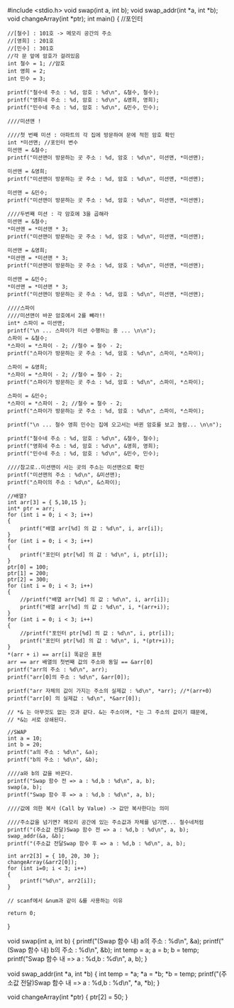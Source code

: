 
#include <stdio.h>
void swap(int a, int b);
void swap_addr(int *a, int *b);
void changeArray(int *ptr);
int main()
{
	//포인터

	//[철수] : 101호 -> 메모리 공간의 주소
	//[영희] : 201호
	//[민수] : 301호
	//각 문 앞에 암호가 걸려있음
	int 철수 = 1; //암호
	int 영희 = 2;
	int 민수 = 3;

	printf("철수네 주소 : %d, 암호 : %d\n", &철수, 철수);
	printf("영희네 주소 : %d, 암호 : %d\n", &영희, 영희);
	printf("민수네 주소 : %d, 암호 : %d\n", &민수, 민수);

	////미션맨 !

	////첫 번째 미션 : 아파트의 각 집에 방문하여 문에 적힌 암호 확인
	int *미션맨; //포인터 변수
	미션맨 = &철수;
	printf("미션맨이 방문하는 곳 주소 : %d, 암호 : %d\n", 미션맨, *미션맨);

	미션맨 = &영희;
	printf("미션맨이 방문하는 곳 주소 : %d, 암호 : %d\n", 미션맨, *미션맨);

	미션맨 = &민수;
	printf("미션맨이 방문하는 곳 주소 : %d, 암호 : %d\n", 미션맨, *미션맨);

	////두번째 미션 : 각 암호에 3을 곱해라
	미션맨 = &철수;
	*미션맨 = *미션맨 * 3;
	printf("미션맨이 방문하는 곳 주소 : %d, 암호 : %d\n", 미션맨, *미션맨);

	미션맨 = &영희;
	*미션맨 = *미션맨 * 3;
	printf("미션맨이 방문하는 곳 주소 : %d, 암호 : %d\n", 미션맨, *미션맨);

	미션맨 = &민수;
	*미션맨 = *미션맨 * 3;
	printf("미션맨이 방문하는 곳 주소 : %d, 암호 : %d\n", 미션맨, *미션맨);

	////스파이
	////미션맨이 바꾼 암호에서 2를 빼라!!
	int* 스파이 = 미션맨;
	printf("\n ... 스파이가 미션 수행하는 중 ... \n\n");
	스파이 = &철수;
	*스파이 = *스파이 - 2; //철수 = 철수 - 2;
	printf("스파이가 방문하는 곳 주소 : %d, 암호 : %d\n", 스파이, *스파이);

	스파이 = &영희;
	*스파이 = *스파이 - 2; //철수 = 철수 - 2;
	printf("스파이가 방문하는 곳 주소 : %d, 암호 : %d\n", 스파이, *스파이);

	스파이 = &민수;
	*스파이 = *스파이 - 2; //철수 = 철수 - 2;
	printf("스파이가 방문하는 곳 주소 : %d, 암호 : %d\n", 스파이, *스파이);

	printf("\n ... 철수 영희 민수는 집에 오고서는 바뀐 암호를 보고 놀람... \n\n");

	printf("철수네 주소 : %d, 암호 : %d\n", &철수, 철수);
	printf("영희네 주소 : %d, 암호 : %d\n", &영희, 영희);
	printf("민수네 주소 : %d, 암호 : %d\n", &민수, 민수);

	////참고로..미션맨이 사는 곳의 주소는 미션맨으로 확인
	printf("미션맨의 주소 : %d\n", &미션맨);
	printf("스파이의 주소 : %d\n", &스파이);

	//배열?
	int arr[3] = { 5,10,15 };
	int* ptr = arr;
	for (int i = 0; i < 3; i++)
	{
		printf("배열 arr[%d] 의 값 : %d\n", i, arr[i]);
	}
	for (int i = 0; i < 3; i++)
	{
		printf("포인터 ptr[%d] 의 값 : %d\n", i, ptr[i]);
	}
	ptr[0] = 100;
	ptr[1] = 200;
	ptr[2] = 300;
	for (int i = 0; i < 3; i++)
	{
		//printf("배열 arr[%d] 의 값 : %d\n", i, arr[i]);
		printf("배열 arr[%d] 의 값 : %d\n", i, *(arr+i));
	}
	for (int i = 0; i < 3; i++)
	{
		//printf("포인터 ptr[%d] 의 값 : %d\n", i, ptr[i]);
		printf("포인터 ptr[%d] 의 값 : %d\n", i, *(ptr+i));
	}
	*(arr + i) == arr[i] 똑같은 표현
	arr == arr 배열의 첫번째 값의 주소와 동일 == &arr[0]
	printf("arr의 주소 : %d\n", arr);
	printf("arr[0]의 주소 : %d\n", &arr[0]);

	printf("arr 자체의 값이 가지는 주소의 실제값 : %d\n", *arr); //*(arr+0)
	printf("arr[0] 의 실제값 : %d\n", *&arr[0]);

	// *& 는 아무것도 없는 것과 같다. &는 주소이며, *는 그 주소의 값이기 떄문에,
	// *&는 서로 상쇄된다.

	//SWAP
	int a = 10;
	int b = 20;
	printf("a의 주소 : %d\n", &a);
	printf("b의 주소 : %d\n", &b);

	////a와 b의 값을 바꾼다.
	printf("Swap 함수 전 => a : %d,b : %d\n", a, b);
	swap(a, b);
	printf("Swap 함수 후 => a : %d,b : %d\n", a, b);

	////값에 의한 복사 (Call by Value) -> 값만 복사한다는 의미

	////주소값을 넘기면? 메모리 공간에 있는 주소값과 자체를 넘기면... 철수네처럼
	printf("(주소값 전달)Swap 함수 전 => a : %d,b : %d\n", a, b);
	swap_addr(&a, &b);
	printf("(주소값 전달Swap 함수 후 => a : %d,b : %d\n", a, b);
	
	int arr2[3] = { 10, 20, 30 };
	changeArray(&arr2[0]);
	for (int i=0; i < 3; i++)
	{
		printf("%d\n", arr2[i]);
	}

	// scanf에서 &num과 같이 &를 사용하는 이유

	return 0;
}

void swap(int a, int b)
{
	printf("(Swap 함수 내) a의 주소 : %d\n", &a);
	printf("(Swap 함수 내) b의 주소 : %d\n", &b);
	int temp = a;
	a = b;
	b = temp;
	printf("Swap 함수 내 => a : %d,b : %d\n", a, b);
}

void swap_addr(int *a, int *b)
{
	int temp = *a;
	*a = *b;
	*b = temp;
	printf("(주소값 전달)Swap 함수 내 => a : %d,b : %d\n", *a, *b);
}

void changeArray(int *ptr)
{
	ptr[2] = 50;
}

